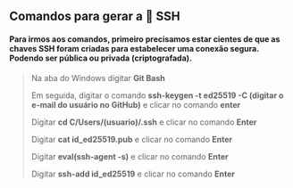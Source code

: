## Comandos para gerar a :key: SSH

#### Para irmos aos comandos, primeiro precisamos estar cientes de que as chaves SSH foram criadas para estabelecer uma conexão segura. Podendo ser pública ou privada (criptografada).

> Na aba do Windows digitar **Git Bash**
>
> Em seguida, digitar o comando **ssh-keygen -t ed25519 -C (digitar o e-mail do usuário no GitHub)** e clicar no comando **enter**
>
> Digitar **cd C/Users/(usuario)/.ssh** e clicar no comando **Enter**
>
> Digitar **cat id_ed25519.pub** e clicar no comando **Enter**
>
> Digitar **eval(ssh-agent -s)** e clicar no comando **Enter**
>
> Digitar **ssh-add id_ed25519** e clicar no comando **Enter**
>
> 
>
> 
>
> 
>
> 